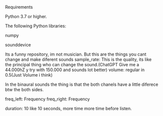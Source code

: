 Requirements

Python 3.7 or higher.

The following Python libraries:

numpy

sounddevice

Its a funny repository, im not musician.
But this are the things you cant change and make diferent sounds
sample_rate: This is the quality, its like the principal thing who can change the sound.(ChatGPT Give me a 44.000hZ y try with 150.000 and sounds lot better)
volume: regular in 0.5(Just Volume i think)

In the binaural sounds the thing is that the both chanels have a little diferece btw the both sides. 

freq_left: Frequency
freq_right: Frequency

duration: 10 like 10 seconds, more time more time before listen.
